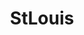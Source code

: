 ---
title: StLouis
crosslinks:
- xkcd
- kansascity
- Rolla
- StLouisCirclejerk
- StCharlesMO
- asianamerican
- pics
- AskHistorians
- HistoryPorn
- place
- iamverysmart
- Austin
- Volvo
- AgeplayPenPals
- PokemonGoSTL
- im14andthisisedgy
- PutAnEggOnIt
- answers
---